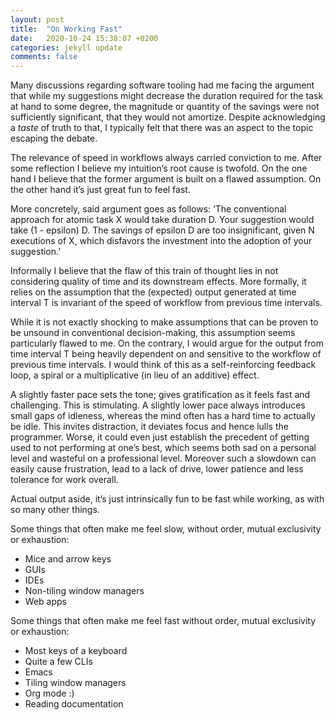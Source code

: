 ```yaml
---
layout: post
title:  "On Working Fast"
date:   2020-10-24 15:38:07 +0200
categories: jekyll update
comments: false
---
```


Many discussions regarding software tooling had me facing the argument that while my suggestions might decrease the duration required for the task at hand to some degree, the magnitude or quantity of the savings were not sufficiently significant, that they would not amortize. Despite acknowledging a _taste_ of truth to that, I typically felt that there was an aspect to the topic escaping the debate.

The relevance of speed in workflows always carried conviction to me. After some reflection I believe my intuition’s root cause is twofold. On the one hand I believe that the former argument is built on a flawed assumption. On the other hand it’s just great fun to feel fast.

More concretely, said argument goes as follows: ‘The conventional approach for atomic task X would take duration D. Your suggestion would take (1 - epsilon) D. The savings of epsilon D are too insignificant, given N executions of X, which disfavors the investment into the adoption of your suggestion.’

Informally I believe that the flaw of this train of thought lies in not considering quality of time and its downstream effects. More formally, it relies on the assumption that the (expected) output generated at time interval T is invariant of the speed of workflow from previous time intervals.

While it is not exactly shocking to make assumptions that can be proven to be unsound in conventional decision-making, this assumption seems particularly flawed to me. On the contrary, I would argue for the output from time interval T being heavily dependent on and sensitive to the workflow of previous time intervals. I would think of this as a self-reinforcing feedback loop, a spiral or a multiplicative (in lieu of an additive) effect.

A slightly faster pace sets the tone; gives gratification as it feels fast and challenging. This is stimulating. A slightly lower pace always introduces small gaps of idleness, whereas the mind often has a hard time to actually be idle. This invites distraction, it deviates focus and hence lulls the programmer. Worse, it could even just establish the precedent of getting used to not performing at one’s best, which seems both sad on a personal level and wasteful on a professional level. Moreover such a slowdown can easily cause frustration, lead to a lack of drive, lower patience and less tolerance for work overall.

Actual output aside, it’s just intrinsically fun to be fast while working, as with so many other things.

Some things that often make me feel slow, without order, mutual exclusivity or exhaustion:
* Mice and arrow keys
* GUIs
* IDEs
* Non-tiling window managers
* Web apps

Some things that often make me feel fast without order, mutual exclusivity or exhaustion:
* Most keys of a keyboard
* Quite a few CLIs
* Emacs
* Tiling window managers
* Org mode :)
* Reading documentation


